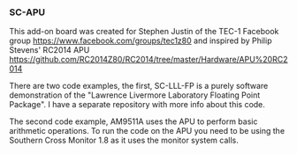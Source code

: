 

### SC-APU

This add-on board was created for Stephen Justin of the TEC-1 Facebook group https://www.facebook.com/groups/tec1z80 and
inspired by Philip Stevens' RC2014 APU https://github.com/RC2014Z80/RC2014/tree/master/Hardware/APU%20RC2014

There are two code examples, the first, SC-LLL-FP is a purely software demonstration of the "Lawrence Livermore Laboratory Floating Point Package".
I have a separate repository with more info about this code.

The second code example, AM9511A uses the APU to perform basic arithmetic operations.
To run the code on the APU you need to be using the Southern Cross Monitor 1.8 as it uses the monitor system calls.
